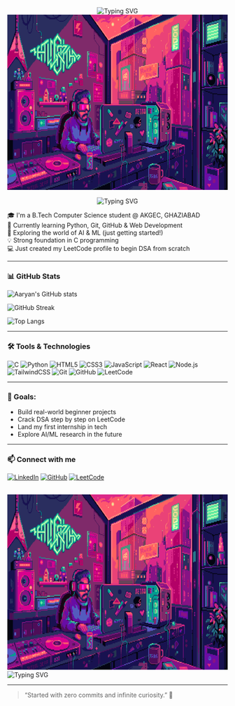 <div align="center">

  <img src="https://readme-typing-svg.herokuapp.com?font=Fira+Code&size=28&pause=1000&center=true&vCenter=true&width=700&lines=💬+Hey+There+.+.+.+!;+🗣️+I+am+👤+Aaryan+Kumar+👤;🔊...+Welcome+to+my+profile!+📝" alt="Typing SVG" />

  <br/>
  <img src="4.gif" alt="Cartoon robot coding" width="1500" height="400"/>

</div>

<p align="center">
  <img src="https://readme-typing-svg.herokuapp.com?font=Fira+Code&weight=600&size=28&pause=1000&color=36BCF7&center=true&vCenter=true&width=650&lines=🌐+Tech+Explorer;🚀+Aspiring+SDE;🤖+AI%2FML+Enthusiast&multi=true" alt="Typing SVG" />
</p>

🎓 I'm a B.Tech Computer Science student @ AKGEC, GHAZIABAD  
🌱 Currently learning Python, Git, GitHub & Web Development  
🧠 Exploring the world of AI & ML (just getting started!)  
💡 Strong foundation in C programming  
💻 Just created my LeetCode profile to begin DSA from scratch

---

### 📊 GitHub Stats

![Aaryan's GitHub stats](https://github-readme-stats.vercel.app/api?username=aaryan498&show_icons=true&theme=radical)

![GitHub Streak](https://streak-stats.demolab.com?user=aaryan498&theme=radical)

![Top Langs](https://github-readme-stats.vercel.app/api/top-langs/?username=aaryan498&layout=compact&theme=radical)

---

### 🛠️ Tools & Technologies

![C](https://img.shields.io/badge/C-00599C?style=for-the-badge&logo=c&logoColor=white)
![Python](https://img.shields.io/badge/Python-3776AB?style=for-the-badge&logo=python&logoColor=white)
![HTML5](https://img.shields.io/badge/HTML5-E34F26?style=for-the-badge&logo=html5&logoColor=white)
![CSS3](https://img.shields.io/badge/CSS3-1572B6?style=for-the-badge&logo=css3&logoColor=white)
![JavaScript](https://img.shields.io/badge/JavaScript-F7DF1E?style=for-the-badge&logo=javascript&logoColor=black)
![React](https://img.shields.io/badge/React-20232A?style=for-the-badge&logo=react&logoColor=61DAFB)
![Node.js](https://img.shields.io/badge/Node.js-339933?style=for-the-badge&logo=nodedotjs&logoColor=white)
![TailwindCSS](https://img.shields.io/badge/TailwindCSS-06B6D4?style=for-the-badge&logo=tailwindcss&logoColor=white)
![Git](https://img.shields.io/badge/Git-F05032?style=for-the-badge&logo=git&logoColor=white)
![GitHub](https://img.shields.io/badge/GitHub-181717?style=for-the-badge&logo=github&logoColor=white)
![LeetCode](https://img.shields.io/badge/LeetCode-FFA116?style=for-the-badge&logo=leetcode&logoColor=black)

---

### 🚀 Goals:
- Build real-world beginner projects
- Crack DSA step by step on LeetCode
- Land my first internship in tech
- Explore AI/ML research in the future

---

### 📫 Connect with me

[![LinkedIn](https://img.shields.io/badge/LinkedIn-Connect-blue?style=for-the-badge&logo=linkedin)](https://www.linkedin.com/in/aaryan-kumar-ai-498-coder)
[![GitHub](https://img.shields.io/badge/GitHub-Profile-black?style=for-the-badge&logo=github)](https://github.com/aaryan498)
[![LeetCode](https://img.shields.io/badge/LeetCode-Profile-orange?style=for-the-badge&logo=leetcode)](https://leetcode.com/u/aaryan_498/)

 <br/>
  <img src="4.gif" alt="Cartoon robot coding" width="1500" height="400"/>
<img src="https://readme-typing-svg.herokuapp.com?font=Fira+Code&size=28&pause=1000&center=true&vCenter=true&width=700&lines=🔊+Waiting+for+you+to+connect+.+.+.+!;🤝+Thank+you+!" alt="Typing SVG" />

---

> “Started with zero commits and infinite curiosity.” 🌱
> 
